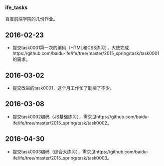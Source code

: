 ### ife_tasks
百度前端学院的几份作业。

2016-02-23
---
- 提交task0001第一次的编码（HTML和CSS练习），大致完成https://github.com/baidu-ife/ife/tree/master/2015_spring/task/task0001的需求。

2016-03-02
---
- 提交改进的task0001，这个月工作忙了耽搁了不少。

2016-03-08
---
- 提交task0002编码（JS基础练习），需求见https://github.com/baidu-ife/ife/tree/master/2015_spring/task/task0002。

2016-04-30
---
- 提交task0003编码（综合大练习），需求见https://github.com/baidu-ife/ife/tree/master/2015_spring/task/task0003。